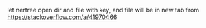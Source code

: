 let nertree open dir and file with <enter> key, and file will be in new tab
from https://stackoverflow.com/a/41970466
